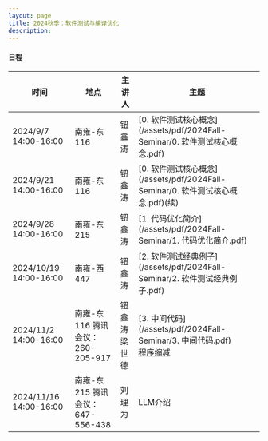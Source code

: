 ```yaml
---
layout: page
title: 2024秋季：软件测试与编译优化
description: 
---
```


#### 日程

| 时间                   | 地点                             | 主讲人             | 主题                                                         |
| ---------------------- | -------------------------------- | ------------------ | ------------------------------------------------------------ |
| 2024/9/7 14:00-16:00   | 南雍-东116                       | 钮鑫涛             | [0. 软件测试核心概念](/assets/pdf/2024Fall-Seminar/0. 软件测试核心概念.pdf) |
| 2024/9/21 14:00-16:00  | 南雍-东116                       | 钮鑫涛             | [0. 软件测试核心概念](/assets/pdf/2024Fall-Seminar/0. 软件测试核心概念.pdf)(续) |
| 2024/9/28 14:00-16:00  | 南雍-东215                       | 钮鑫涛             | [1. 代码优化简介](/assets/pdf/2024Fall-Seminar/1. 代码优化简介.pdf) |
| 2024/10/19 14:00-16:00 | 南雍-西447                       | 钮鑫涛             | [2. 软件测试经典例子](/assets/pdf/2024Fall-Seminar/2. 软件测试经典例子.pdf) |
| 2024/11/2 14:00-16:00  | 南雍-东116 腾讯会议：260-205-917 | 钮鑫涛<br />梁世德 | [3. 中间代码](/assets/pdf/2024Fall-Seminar/3. 中间代码.pdf)<br />[程序缩减](/assets/pdf/2024Fall-Seminar/程序缩减.pptx) |
| 2024/11/16 14:00-16:00 | 南雍-东215 腾讯会议：647-556-438 | 刘理为             | LLM介绍                                                      |
